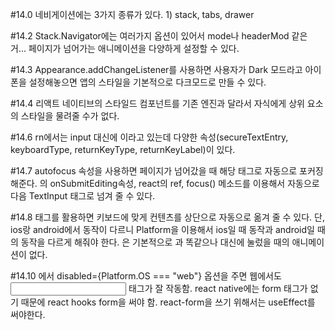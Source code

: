 #14.0 네비게이션에는 3가지 종류가 있다.
      1) stack, tabs, drawer 

#14.2 Stack.Navigator에는 여러가지 옵션이 있어서 mode나 headerMod 같은 거... 
      페이지가 넘어가는 애니메이션을 다양하게 설정할 수 있다. 

#14.3 Appearance.addChangeListener를 사용하면 사용자가 Dark 모드라고 아이폰을 설정해놓으면 앱의 스타일을 기본적으로 다크모드로 만들 수 있다. 

#14.4 리액트 네이티브의 스타일드 컴포넌트를 기존 엔진과 달라서 자식에게 상위 요소의 스타일을 물려줄 수가 없다.

#14.6 rn에서는 input 대신에 <TextInput> 이라고 있는데 다양한 속성(secureTextEntry, keyboardType, returnKeyType, returnKeyLabel)이 있다. 

#14.7 autofocus 속성을 사용하면 페이지가 넘어갔을 때 해당 태그로 자동으로 포커징해준다.
      <TextInput>의 onSubmitEditing속성, react의 ref, focus() 메소드를 이용해서 자동으로 다음 TextInput 태그로 넘겨 줄 수 있다.

#14.8 <KeyboardAvoidingView> 태그를 활용하면 키보드에 맞게 컨텐츠를 상단으로 자동으로 옮겨 줄 수 있다. 
      단, ios랑 android에서 동작이 다르니 Platform을 이용해서 ios일 때 동작과 android일 때의 동작을 다르게 해줘야 한다. 
      <TouchableWithoutFeedback>은 기본적으로 <Touchable>과 똑같으나 대신에 눌렀을 때의 애니메이션이 없다.

#14.10 <TouchableWithoutFeedback>에서 disabled={Platform.OS === "web"} 옵션을 주면 웹에서도 <Input> 태그가 잘 작동함. 
       react native에는 form 태그가 없기 때문에 react hooks form을 써야 함.
       react-form을 쓰기 위해서는 useEffect를 써야한다. 
